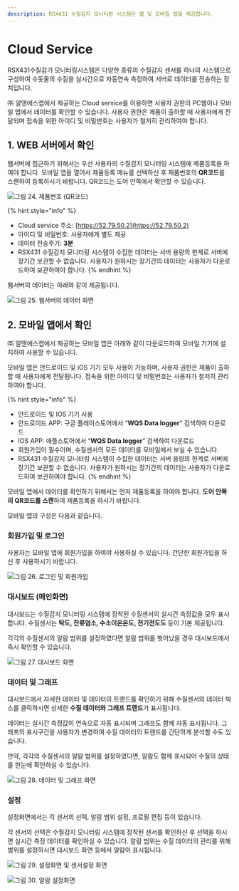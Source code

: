 ```yaml
---
description: RSX431 수질감지 모니터링 시스템은 웹 및 모바일 앱을 제공합니다.
---
```


# Cloud Service

RSX431수질감기 모니터링시스템은 다양한 종류의 수질감지 센서를 하나의 시스템으로 구성하여 수돗물의 수질을 실시간으로 자동연속 측정하여 서버로 데이터를 전송하는 장치입니다. 

㈜ 알앤에스랩에서 제공하는 Cloud service를 이용하면 사용자 권한의 PC웹이나 모바일 앱에서 데이터를 확인할 수 있습니다. 사용자 권한은 제품이 출하할 때 사용자에게 전달되며 접속을 위한 아이디 및 비밀번호는 사용자가 철저히 관리하여야 합니다.



## 1. WEB 서버에서 확인

웹서버에 접근하기 위해서는 우선 사용자의 수질감지 모니터링 시스템에 제품등록을 하여야 합니다. 모바일 앱을 열어서 제품등록 메뉴를 선택하신 후 제품번호의 **QR코드**를 스캔하여 등록하시기 바랍니다. QR코드는 도어 안쪽에서 확인할 수 있습니다.

![&#xADF8;&#xB9BC; 24. &#xC81C;&#xD488;&#xBC88;&#xD638; \(QR&#xCF54;&#xB4DC;\)](../.gitbook/assets/24.jpg)

{% hint style="info" %}
* Cloud service 주소: [https://52.79.50.2](https://52.79.50.2) 
* 아이디 및 비밀번호: 사용자에게 별도 제공 
* 데이터 전송주기: **3분** 
* RSX431 수질감지 모니터링 시스템이 수집한 데이터는 서버 용량의 한계로 서버에 장기간 보관할 수 없습니다. 사용자가 원하시는 장기간의 데이터는 사용자가 다운로드하여 보관하여야 합니다.
{% endhint %}

웹서버의 데이터는 아래와 같이 제공됩니다.

![&#xADF8;&#xB9BC; 25. &#xC6F9;&#xC11C;&#xBC84;&#xC758; &#xB370;&#xC774;&#xD130; &#xD654;&#xBA74;](../.gitbook/assets/25.jpg)



## 2. 모바일 앱에서 확인

㈜ 알앤에스랩에서 제공하는 모바일 앱은 아래와 같이 다운로드하여 모바일 기기에 설치하여 사용할 수 있습니다. 

모바일 앱은 안드로이드 및 iOS 기기 모두 사용이 가능하며, 사용자 권한은 제품이 출하할 때 사용자에게 전달됩니다. 접속을 위한 아이디 및 비밀번호는 사용자가 철저히 관리하여야 합니다.

{% hint style="info" %}
* 안드로이드 및 IOS 기기 사용 
* 안드로이드 APP: 구글 플레이스토어에서 “**WQS Data logger**” 검색하여 다운로드 
* IOS APP: 애플스토어에서 “**WQS Data logger**” 검색하여 다운로드
* 회원가입이 필수이며, 수질센서의 모든 데이터를 모바일에서 보실 수 있습니다. 
* RSX431 수질감지 모니터링 시스템이 수집한 데이터는 서버 용량의 한계로 서버에 장기간 보관할 수 없습니다. 사용자가 원하시는 장기간의 데이터는 사용자가 다운로드하여 보관하여야 합니다.
{% endhint %}

모바일 앱에서 데이터를 확인하기 위해서는 먼저 제품등록을 하여야 합니다. **도어 안쪽의 QR코드를 스캔**하여 제품등록을 하시기 바랍니다. 

모바일 앱의 구성은 다음과 같습니다.

### 회원가입 및 로그인

사용자는 모바일 앱에 회원가입을 하여야 사용하실 수 있습니다. 간단한 회원가입을 하신 후 사용하시기 바랍니다.

![&#xADF8;&#xB9BC; 26. &#xB85C;&#xADF8;&#xC778; &#xBC0F; &#xD68C;&#xC6D0;&#xAC00;&#xC785;](../.gitbook/assets/26.jpg)

### 대시보드 \(메인화면\)

대시보드는 수질감지 모니터링 시스템에 장착된 수질센서의 실시간 측정값을 모두 표시합니다. 수질센서는 **탁도, 잔류염소, 수소이온온도, 전기전도도** 등이 기본 제공됩니다. 

각각의 수질센서의 알람 범위를 설정하였다면 알람 범위를 벗어났을 경우 대시보드에서 즉시 확인할 수 있습니다.

![&#xADF8;&#xB9BC; 27. &#xB300;&#xC2DC;&#xBCF4;&#xB4DC; &#xD654;&#xBA74;](../.gitbook/assets/27.jpg)

### 데이터 및 그래프

대시보드에서 자세한 데이터 및 데이터의 트랜드를 확인하기 위해 수질센서의 데이터 박스를 클릭하시면 상세한 **수질 데이터와 그래프 트랜드**가 표시됩니다. 

데이터는 실시간 측정값이 연속으로 자동 표시되며 그래프도 함께 자동 표시됩니다. 그래프의 표시구간을 사용자가 변경하여 수질 데이터의 트랜드를 간단하게 분석할 수도 있습니다. 

만약, 각각의 수질센서의 알람 범위를 설정하였다면, 알람도 함께 표시되어 수질의 상태를 한눈에 확인하실 수 있습니다.

![&#xADF8;&#xB9BC; 28. &#xB370;&#xC774;&#xD130; &#xBC0F; &#xADF8;&#xB798;&#xD504; &#xD654;&#xBA74;](../.gitbook/assets/28.jpg)

### 설정

설정화면에서는 각 센서의 선택, 알람 범위 설정, 프로필 편집 등이 있습니다. 

각 센서의 선택은 수질감지 모니터링 시스템에 장착된 센서를 확인하신 후 선택을 하시면 실시간 측정 데이터를 확인하실 수 있습니다. 알람 범위는 수질 데이터의 관리를 위해 범위를 설정하시면 대시보드 화면 등에서 알람이 표시됩니다.

![&#xADF8;&#xB9BC; 29. &#xC124;&#xC815;&#xD654;&#xBA74; &#xBC0F; &#xC13C;&#xC11C;&#xC124;&#xC815; &#xD654;&#xBA74;](../.gitbook/assets/29.jpg)

![&#xADF8;&#xB9BC; 30. &#xC54C;&#xB78C; &#xC124;&#xC815;&#xD654;&#xBA74;](../.gitbook/assets/30.png)

